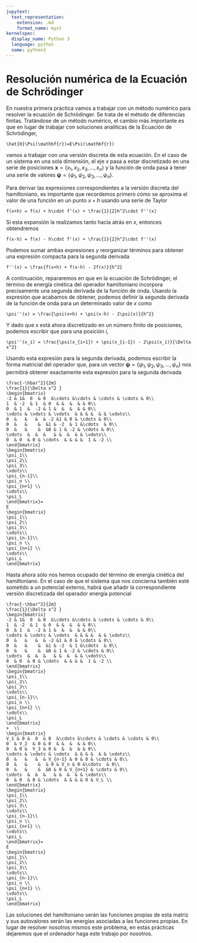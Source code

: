 ```yaml
---
jupytext:
  text_representation:
    extension: .md
    format_name: myst
kernelspec:
  display_name: Python 3
  language: python
  name: python3
---
```

# Resolución numérica de la Ecuación de Schrödinger
En nuestra primera práctica vamos a trabajar con un método
numérico para resolver la ecuación de Schrödinger. Se 
trata de el método de diferencias finitas. Tratándose de un
método numérico, el cambio más importante es que en lugar
de trabajar con soluciones analíticas de la Ecuación
de Schrödinger,
```{math}
\hat{H}\Psi(\mathbf{r})=E\Psi(\mathbf{r})
```
vamos a trabajar con una versión discreta de esta ecuación. 
En el caso de un sistema en una sola dimensión, el eje $x$
pasa a estar discretizado en una serie de posiciones 
$\mathbf{x}=\{x_1, x_2, x_3, ..., x_n\}$ y la función de onda pasa a tener
una serie de valores
$\boldsymbol{\psi}=\{\psi_1, \psi_2, \psi_3,..., \psi_n\}$.

Para derivar las expresiones correspondientes a la versión
discreta del hamiltoniano, es importante que recordemos primero
 cómo se aproxima el valor de una función en un punto $x+h$ usando 
 una serie de Taylor
```{math}
f(x+h) = f(x) + h\cdot f'(x) + \frac{1}{2}h^2\cdot f''(x)
```
Si esta expansión la realizamos tanto hacia atrás en $x$, entonces
obtendremos
```{math}
f(x-h) = f(x) - h\cdot f'(x) + \frac{1}{2}h^2\cdot f''(x)
```
Podemos sumar ambas expresiones  y reorganizar términos para 
obtener una expresión compacta para la segunda derivada 
```{math}
f''(x) = \frac{f(x+h) + f(x-h) - 2f(x)}{h^2}
```

A continuación, repararemos en que en la ecuación de Schrödinger,
el término de energía cinética del operador hamiltoniano 
incorpora precisamente una segunda derivada de la función de
onda. Usando la expresión que acabamos de obtener, podemos definir
la segunda derivada de la función de onda para un determinado valor
de $x$ como 
```{math}
\psi''(x) = \frac{\psi(x+h) + \psi(x-h) - 2\psi(x)}{h^2}
```
Y dado que $x$ está ahora discretizado en un número finito de posiciones,
podemos escribir que para una posición $i$,
```{math}
\psi''(x_i) = \frac{\psi(x_{i+1}) + \psi(x_{i-1}) - 2\psi(x_i)}{\Delta x^2}
```

Usando esta expresión para la segunda derivada, podemos escribir la 
forma matricial del operador que, para un vector 
$\boldsymbol{\psi}=\{\psi_1, \psi_2, \psi_3,..., \psi_n\}$
nos permitirá obtener exactamente esta expresión para la segunda
derivada
```{math}
\frac{-\hbar^2}{2m}
\frac{1}{\Delta x^2 }
\begin{bmatrix}
-2 & 1&  0  & 0  &\cdots &\cdots & \cdots & \cdots & 0\\
1  & -2  & 1  & 0  & &  &  & & 0\\
0  & 1  &  -2 & 1 &  &  &  & & 0\\
\vdots & \vdots & \vdots  & & & &  & & \vdots\\
0  &   &   &  & -2 &1 & 0 & \cdots & 0\\
0  &   &    &  &1 & -2  & 1 &\cdots  & 0\\
0  &   &    &  &0 & 1 & -2 & \cdots & 0\\
\vdots  &  &  &   & &  &  & & \vdots\\
0  & 0  & 0 & \cdots  & & & &  1 & -2 \\
\end{bmatrix}
\begin{bmatrix}
\psi_1\\
\psi_2\\
\psi_3\\
\vdots\\
\psi_{n-1}\\
\psi_n \\
\psi_{n+1} \\
\vdots\\
\psi_L
\end{bmatrix}= 
E
\begin{bmatrix}
\psi_1\\
\psi_2\\
\psi_3\\
\vdots\\
\psi_{n-1}\\
\psi_n \\
\psi_{n+1} \\
\vdots\\
\psi_L
\end{bmatrix}
```

Hasta ahora sólo nos hemos ocupado del término de energía cinética del
hamiltoniano. En el caso de que el sistema que nos concierna también
esté sometido a un potencial externo, habrá que añadir la correspondiente
versión discretizada del operador energía potencial
```{math}
\frac{-\hbar^2}{2m}
\frac{1}{\Delta x^2 }
\begin{bmatrix}
-2 & 1&  0  & 0  &\cdots &\cdots & \cdots & \cdots & 0\\
1  & -2  & 1  & 0  & &  &  & & 0\\
0  & 1  &  -2 & 1 &  &  &  & & 0\\
\vdots & \vdots & \vdots  & & & &  & & \vdots\\
0  &   &   &  & -2 &1 & 0 & \cdots & 0\\
0  &   &    &  &1 & -2  & 1 &\cdots  & 0\\
0  &   &    &  &0 & 1 & -2 & \cdots & 0\\
\vdots  &  &  &   & &  &  & & \vdots\\
0  & 0  & 0 & \cdots  & & & &  1 & -2 \\
\end{bmatrix}
\begin{bmatrix}
\psi_1\\
\psi_2\\
\psi_3\\
\vdots\\
\psi_{n-1}\\
\psi_n \\
\psi_{n+1} \\
\vdots\\
\psi_L
\end{bmatrix}
+  \\
\begin{bmatrix}
V_1 & 0 &  0  & 0  &\cdots &\cdots & \cdots & \cdots & 0\\
0  & V_2  & 0 & 0  & &  &  & & 0\\
0  & 0 &  V_3 & 0 &  &  &  & & 0\\
\vdots & \vdots & \vdots  & & & &  & & \vdots\\
0  &   &   &  & V_{n-1} & 0 & 0 & \cdots & 0\\
0  &   &    &  & 0 & V_n & 0 &\cdots  & 0\\
0  &   &    &  &0 & 0 & V_{n+1} & \cdots & 0\\
\vdots  &  &  &   & &  &  & & \vdots\\
0  & 0  & 0 & \cdots  & & & & 0 & V_L \\
\end{bmatrix}
\begin{bmatrix}
\psi_1\\
\psi_2\\
\psi_3\\
\vdots\\
\psi_{n-1}\\
\psi_n \\
\psi_{n+1} \\
\vdots\\
\psi_L
\end{bmatrix}= 
E
\begin{bmatrix}
\psi_1\\
\psi_2\\
\psi_3\\
\vdots\\
\psi_{n-1}\\
\psi_n \\
\psi_{n+1} \\
\vdots\\
\psi_L
\end{bmatrix}
```

Las soluciones del hamiltoniano serán las funciones propias de 
esta matriz y sus autovalores serán las energías asociadas a
las funciones propias. En lugar de resolver nosotros mismos
este problema, en estas prácticas dejaremos que el ordenador
haga este trabajo por nosotros.